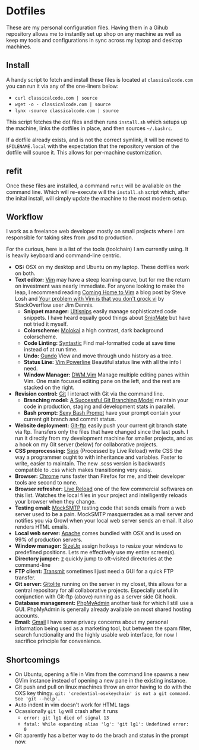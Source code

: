Dotfiles 
========

These are my personal configuration files. Having them in a Gihub repository
allows me to instantly set up shop on any machine as well as keep my tools and
configurations in sync across my laptop and desktop machines.

Install 
-------

A handy script to fetch and install these files is located at
`classicalcode.com` you can run it via any of the one-liners below:

- `curl classicalcode.com | source`
- `wget -o - classicalcode.com | source`
- `lynx -source classicalcode.com | source`

This script fetches the dot files and then runs `install.sh` which setups up
the machine, links the dotfiles in place, and then sources `~/.bashrc`.

If a dotfile already exists, and is not the correct symlink, it will be moved
to `$FILENAME.local` with the expectation that the repository version of the
dotfile will source it. This allows for per-machine customization.

refit
-----

Once these files are installed, a command `refit` will be avaliable on the
command line. Which will re-execute will the `install.sh` script which, after
the inital install, will simply update the machine to the most modern setup.

Workflow 
--------

I work as a freelance web developer mostly on small projects where I am
responsible for taking sites from .psd to production. 

For the curious, here is a list of the tools (toolchain) I am currently using.
It is heavily keyboard and command-line centric.

- __OS:__ OSX on my desktop and Ubuntu on my laptop. These dotfiles work on
  both. 
- __Text editor:__ [Vim](http://www.vim.org/) may have a steep learning curve,
  but for me the return on investment was nearly immediate. For anyone looking
  to make the leap, I recommend reading [Coming Home to
  Vim](http://stevelosh.com/blog/2010/09/coming-home-to-vim/) a blog post by
  Steve Losh and [Your problem with Vim is that you don't grock
  vi](http://stackoverflow.com/a/1220118) by StackOverflow user Jim Dennis.
    - __Snippet manager:__
      [Ultisnips](https://github.com/vim-scripts/UltiSnips) easily manage
      sophisticated code snippets. I have heard equally good things about
      [SnipMate](https://github.com/msanders/snipmate.vim/) but have not tried
      it myself.
    - __Colorscheme:__
      [Molokai](http://www.vim.org/scripts/script.php?script_id=2340) a high
      contrast, dark background colorscheme. 
    - __Code Linting:__ [Syntastic](http://github.com/scrooloose/syntastic)
      Find mal-formatted code at save time instead of at run time.
    - __Undo:__ [Gundo](http://github.com/sjl/gundo.vim) View and move through
      undo history as a tree.
    - __Status Line:__ [Vim
      Powerline](http://github.com/Lokaltog/vim-powerline) Beautiful status
      line with all the info I need.
    - __Window Manager:__ [DWM.Vim](http://github.com/spolu/dwm.vim) Manage
      multiple editing panes within Vim. One main focused editing pane on the
      left, and the rest are stacked on the right.
- __Revision control:__ [Git](http://git-scm.com/) I interact with Git via the
  command line.
    - __Branching model:__ [A Successful Git Branching
      Model](http://nvie.com/posts/a-successful-git-branching-model/) maintain
      your code in production, staging and development stats in parallel.
    - __Bash prompt:__ [Sexy Bash
      Prompt](https://github.com/captbaritone/dotfiles/blob/master/bash_prompt)
      have your prompt contain your current git branch and commit status.
- __Website deployment:__ [Git-ftp](https://github.com/ezyang/git-ftp) easily
  push your current git branch state via ftp. Transfers only the files that
  have changed since the last push. I run it directly from my development
  machine for smaller projects, and as a hook on my Git server (below) for
  collaborative projects.
- __CSS preprocessing:__ [Sass](http://sass-lang.com/) (Processed by Live
  Reload) write CSS the way a programmer ought to with inheritance and
  variables. Faster to write, easier to maintain. The new .scss version is
  backwards compatible to .css which makes transitioning very easy. 
- __Browser:__ [Chrome](http://www.google.com/chrome) runs faster than Firefox
  for me, and their developer tools are second to none.
- __Browser refresher:__ [Live Reload](http://livereload.com/) one of the few
  commercial softwares on this list. Watches the local files in your project
  and intelligently reloads your browser when they change.
- __Testing email:__ [MockSMTP](http://mocksmtpapp.com/) testing code that
  sends emails from a web server used to be a pain. MockSMTP masquerrades as
  a mail server and notifies you via Growl when your local web server sends an
  email.  It also renders HTML emails.
- __Local web server:__ [Apache](http://httpd.apache.org/) comes bundled with
  OSX and is used on 99% of production servers.
- __Window manager:__ [SizeUp](http://www.irradiatedsoftware.com/sizeup/)
  assign hotkeys to resize your windows to predefined positions. Lets me
  effectively use my entire screen(s).
- __Directory jumper:__ [z](https://github.com/sjl/z-zsh) quickly jump to
  oft-visited directories at the command-line
- __FTP client:__ [Transmit](http://panic.com/transmit/) sometimes I just need
  a GUI for a quick FTP transfer.
- __Git server:__ [Gitolite](https://github.com/sitaramc/gitolite/) running on
  the server in my closet, this allows for a central repository for all
  collaborative projects. Especially useful in conjunction with Git-ftp (above)
  running as a server side Git hook.
- __Database management:__ [PhpMyAdmin](http://www.phpmyadmin.net/) another
  task for which I still use a GUI. PhpMyAdmin is generally already available
  on most shared hosting accounts.
- __Email:__ [Gmail](http://gmail.com) I have some privacy concerns about my
  personal information being used as a marketing tool, but between the spam
  filter, search functionality and the highly usable web interface, for now
  I sacrifice principle for convenience.

Shortcomings 
------------

- On Ubuntu, opening a file in Vim from the command line spawns a new GVim
  instance instead of opening a new pane in the existing instance.
- Git push and pull on linux machines throw an error having to do with the OXS
  key thingy. `git: 'credential-osxkeychain' is not a git command. See 'git
  --help'.`
- Auto indent in vim doesn't work for HTML tags
- Ocassionally `git lg` will crash after it runs
    - `error: git lg1 died of signal 13`
    - `fatal: While expanding alias 'lg': 'git lg1': Undefined error: 0`
- Git aparently has a better way to do the brach and status in the prompt now.
